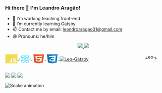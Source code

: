 ### Hi there 👋 I'm Leandro Aragão!



- 🔭 I'm working teaching front-end
- 🌱 I’m currently learning Gatsby
- 📫 Contact me by email: leandroaragao31@gmail.com
- 😄 Pronouns: he/him

<div align="center">
  <a href="https://github.com/leandroaragao31">
  <img height="150em" src="https://github-readme-stats.vercel.app/api?username=leandroaragao31&show_icons=true&theme=cobalt&include_all_commits=true&count_private=true"/>
  <img height="150em" src="https://github-readme-stats.vercel.app/api/top-langs/?username=leandroaragao31&layout=compact&langs_count=7&theme=cobalt"/>
</div>
  
  <div style="display: inline_block"><br>
  <img align="center" alt="Leo-Js" height="30" width="40" src="https://raw.githubusercontent.com/devicons/devicon/master/icons/javascript/javascript-plain.svg">
  <img align="center" alt="Leo-React" height="30" width="40" src="https://raw.githubusercontent.com/devicons/devicon/master/icons/react/react-original.svg">
  <img align="center" alt="Leo-HTML" height="30" width="40" src="https://raw.githubusercontent.com/devicons/devicon/master/icons/html5/html5-original.svg">
  <img align="center" alt="Leo-CSS" height="30" width="40" src="https://raw.githubusercontent.com/devicons/devicon/master/icons/css3/css3-original.svg">
  <img align="center" alt="Leo-Gatsby" height="30" width="40" src="https://cdn.jsdelivr.net/gh/devicons/devicon/icons/gatsby/gatsby-plain.svg" />
  <img align="right" alt="Leo-pic" height="150" style="border-radius:50%;" src="https://pps.whatsapp.net/v/t61.24694-24/149281864_523979411966660_5130713098055558479_n.jpg?ccb=11-4&oh=01_AVzUuPyMVGq3eafM8WVnWzRW2SoV7tqJHCh3qQ5U0ydwMg&oe=627E0F4E">
</div>
  
  ##
  
  <div> 

  <a href="https://www.instagram.com/leandroaragao3107/" target="_blank"><img src="https://img.shields.io/badge/-Instagram-%23E4405F?style=for-the-badge&logo=instagram&logoColor=white" target="_blank"></a>
  <a href = "leandroaragao31@gmail.com"><img src="https://img.shields.io/badge/-Gmail-%23333?style=for-the-badge&logo=gmail&logoColor=white" target="_blank"></a>
  <a href="https://www.linkedin.com/in/leandro-aragao-522841207/" target="_blank"><img src="https://img.shields.io/badge/-LinkedIn-%230077B5?style=for-the-badge&logo=linkedin&logoColor=white" target="_blank"></a> 
 
  ![Snake animation](https://github.com/leandroaragao31/leandroaragao31/blob/output/github-contribution-grid-snake.svg)
 
</div>
